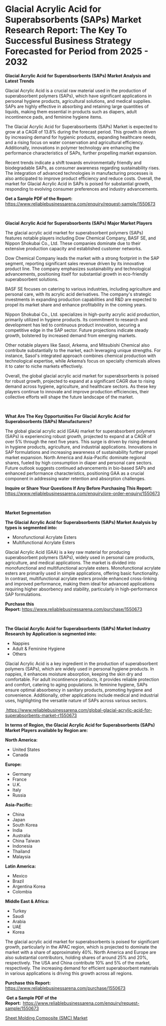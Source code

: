 <p><h1>Glacial Acrylic Acid for Superabsorbents (SAPs) Market Research Report: The Key To Successful Business Strategy Forecasted for Period from 2025 - 2032</h1></p><p><strong>Glacial Acrylic Acid for Superabsorbents (SAPs) Market Analysis and Latest Trends</strong></p>
<p><p>Glacial Acrylic Acid is a crucial raw material used in the production of superabsorbent polymers (SAPs), which have significant applications in personal hygiene products, agricultural solutions, and medical supplies. SAPs are highly effective in absorbing and retaining large quantities of liquids, making them essential in products such as diapers, adult incontinence pads, and feminine hygiene items. </p><p>The Glacial Acrylic Acid for Superabsorbents (SAPs) Market is expected to grow at a CAGR of 13.8% during the forecast period. This growth is driven by increasing demand for hygienic products, expanding healthcare needs, and a rising focus on water conservation and agricultural efficiency. Additionally, innovations in polymer technology are enhancing the performance characteristics of SAPs, further propelling market expansion.</p><p>Recent trends indicate a shift towards environmentally friendly and biodegradable SAPs, as consumer awareness regarding sustainability rises. The integration of advanced technologies in manufacturing processes is also anticipated to improve product efficiency and reduce costs. Overall, the market for Glacial Acrylic Acid in SAPs is poised for substantial growth, responding to evolving consumer preferences and industry advancements.</p></p>
<p><strong>Get a Sample PDF of the Report:&nbsp;</strong> <a href="https://www.reliablebusinessarena.com/enquiry/request-sample/1550673?utm_campaign=1948&utm_medium=2&utm_source=Github&utm_content=ia&utm_term=01022025&utm_id=glacial-acrylic-acid-for-superabsorbents-saps">https://www.reliablebusinessarena.com/enquiry/request-sample/1550673</a></p>
<p>&nbsp;</p>
<p><strong>Glacial Acrylic Acid for Superabsorbents (SAPs) Major Market Players</strong></p>
<p><p>The glacial acrylic acid market for superabsorbent polymers (SAPs) features notable players including Dow Chemical Company, BASF SE, and Nippon Shokubai Co., Ltd. These companies dominate due to their extensive production capacity and established customer networks. </p><p>Dow Chemical Company leads the market with a strong footprint in the SAP segment, reporting significant sales revenue driven by its innovative product line. The company emphasizes sustainability and technological advancements, positioning itself for substantial growth in eco-friendly superabsorbent solutions.</p><p>BASF SE focuses on catering to various industries, including agriculture and personal care, with its acrylic acid derivatives. The company's strategic investments in expanding production capabilities and R&D are expected to propel its market share and enhance profitability in the coming years.</p><p>Nippon Shokubai Co., Ltd. specializes in high-purity acrylic acid production, primarily utilized in hygiene products. Its commitment to research and development has led to continuous product innovation, securing a competitive edge in the SAP sector. Future projections indicate steady growth, bolstered by increased demand from emerging markets.</p><p>Other notable players like Sasol, Arkema, and Mitsubishi Chemical also contribute substantially to the market, each leveraging unique strengths. For instance, Sasol's integrated approach combines chemical production with technological expertise, while Arkema’s focus on specialty chemicals allows it to cater to niche markets effectively.</p><p>Overall, the global glacial acrylic acid market for superabsorbents is poised for robust growth, projected to expand at a significant CAGR due to rising demand across hygiene, agriculture, and healthcare sectors. As these key players continue to innovate and improve production efficiencies, their collective efforts will shape the future landscape of the market.</p></p>
<p>&nbsp;</p>
<p><strong>What Are The Key Opportunities For Glacial Acrylic Acid for Superabsorbents (SAPs) Manufacturers?</strong></p>
<p><p>The global glacial acrylic acid (GAA) market for superabsorbent polymers (SAPs) is experiencing robust growth, projected to expand at a CAGR of over 5% through the next five years. This surge is driven by rising demand in hygiene products, agriculture, and industrial applications. Innovations in SAP formulations and increasing awareness of sustainability further propel market expansion. North America and Asia-Pacific dominate regional shares, fueled by high consumption in diaper and personal care sectors. Future outlook suggests continued advancements in bio-based SAPs and enhanced performance characteristics, positioning GAA as a crucial component in addressing water retention and absorption challenges.</p></p>
<p><strong>Inquire or Share Your Questions If Any Before Purchasing This Report:</strong> <a href="https://www.reliablebusinessarena.com/enquiry/pre-order-enquiry/1550673?utm_campaign=1948&utm_medium=2&utm_source=Github&utm_content=ia&utm_term=01022025&utm_id=glacial-acrylic-acid-for-superabsorbents-saps">https://www.reliablebusinessarena.com/enquiry/pre-order-enquiry/1550673</a></p>
<p>&nbsp;</p>
<p><strong>Market Segmentation</strong></p>
<p><strong>The Glacial Acrylic Acid for Superabsorbents (SAPs) Market Analysis by types is segmented into:</strong></p>
<p><ul><li>Monofunctional Acrylate Esters</li><li>Multifunctional Acrylate Esters</li></ul></p>
<p><p>Glacial Acrylic Acid (GAA) is a key raw material for producing superabsorbent polymers (SAPs), widely used in personal care products, agriculture, and medical applications. The market is divided into monofunctional and multifunctional acrylate esters. Monofunctional acrylate esters are primarily used in simple applications, offering basic functionality. In contrast, multifunctional acrylate esters provide enhanced cross-linking and improved performance, making them ideal for advanced applications requiring higher absorbency and stability, particularly in high-performance SAP formulations.</p></p>
<p><strong>Purchase this Report:&nbsp;</strong><a href="https://www.reliablebusinessarena.com/purchase/1550673?utm_campaign=1948&utm_medium=2&utm_source=Github&utm_content=ia&utm_term=01022025&utm_id=glacial-acrylic-acid-for-superabsorbents-saps">https://www.reliablebusinessarena.com/purchase/1550673</a></p>
<p>&nbsp;</p>
<p><strong>The Glacial Acrylic Acid for Superabsorbents (SAPs) Market Industry Research by Application is segmented into:</strong></p>
<p><ul><li>Nappies</li><li>Adult & Feminine Hygiene</li><li>Others</li></ul></p>
<p><p>Glacial Acrylic Acid is a key ingredient in the production of superabsorbent polymers (SAPs), which are widely used in personal hygiene products. In nappies, it enhances moisture absorption, keeping the skin dry and comfortable. For adult incontinence products, it provides reliable protection and comfort, catering to aging populations. In feminine hygiene, SAPs ensure optimal absorbency in sanitary products, promoting hygiene and convenience. Additionally, other applications include medical and industrial uses, highlighting the versatile nature of SAPs across various sectors.</p></p>
<p><a href="https://www.reliablebusinessarena.com/global-glacial-acrylic-acid-for-superabsorbents-market-r1550673?utm_campaign=1948&utm_medium=2&utm_source=Github&utm_content=ia&utm_term=01022025&utm_id=glacial-acrylic-acid-for-superabsorbents-saps">&nbsp;https://www.reliablebusinessarena.com/global-glacial-acrylic-acid-for-superabsorbents-market-r1550673</a></p>
<p><strong>In terms of Region, the Glacial Acrylic Acid for Superabsorbents (SAPs) Market Players available by Region are:</strong></p>
<p>
    <p> <strong> North America: </strong>
        <ul>
            <li>United States</li>
            <li>Canada</li>
        </ul>
        </p> 
    <p> <strong> Europe: </strong>
        <ul>
            <li>Germany</li>
            <li>France</li>
            <li>U.K.</li>
            <li>Italy</li>
            <li>Russia</li>
        </ul>
        </p> 
    <p> <strong> Asia-Pacific: </strong>
        <ul>
            <li>China</li>
            <li>Japan</li>
            <li>South Korea</li>
            <li>India</li>
            <li>Australia</li>
            <li>China Taiwan</li>
            <li>Indonesia</li>
            <li>Thailand</li>
            <li>Malaysia</li>
        </ul>
        </p> 
    <p> <strong> Latin America: </strong>
        <ul>
            <li>Mexico</li>
            <li>Brazil</li>
            <li>Argentina Korea</li>
            <li>Colombia</li>
        </ul>
        </p> 
    <p> <strong> Middle East & Africa: </strong>
        <ul>
            <li>Turkey</li>
            <li>Saudi</li>
            <li>Arabia</li>
            <li>UAE</li>
            <li>Korea</li>
        </ul>
    </p>
    </p>
<p><p>The glacial acrylic acid market for superabsorbents is poised for significant growth, particularly in the APAC region, which is projected to dominate the market with a share of approximately 40%. North America and Europe are also substantial contributors, holding shares of around 25% and 20%, respectively. The USA and China contribute 10% and 5% of the market, respectively. The increasing demand for efficient superabsorbent materials in various applications is driving this growth across all regions.</p></p>
<p><strong>Purchase this Report: </strong><a href="https://www.reliablebusinessarena.com/purchase/1550673?utm_campaign=1948&utm_medium=2&utm_source=Github&utm_content=ia&utm_term=01022025&utm_id=glacial-acrylic-acid-for-superabsorbents-saps">https://www.reliablebusinessarena.com/purchase/1550673</a></p>
<p>&nbsp;<strong>Get a Sample PDF of the Report:&nbsp;&nbsp;</strong><a href="https://www.reliablebusinessarena.com/enquiry/request-sample/1550673?utm_campaign=1948&utm_medium=2&utm_source=Github&utm_content=ia&utm_term=01022025&utm_id=glacial-acrylic-acid-for-superabsorbents-saps">https://www.reliablebusinessarena.com/enquiry/request-sample/1550673</a></p>
<p><strong></strong></p>
<p><p><a href="https://github.com/rahu1506/Market-Research-Report-List-6/blob/main/sheet-molding-composite-smc-market.md?utm_campaign=1948&utm_medium=2&utm_source=Github&utm_content=ia&utm_term=01022025&utm_id=glacial-acrylic-acid-for-superabsorbents-saps">Sheet Molding Composite (SMC) Market</a></p></p>
